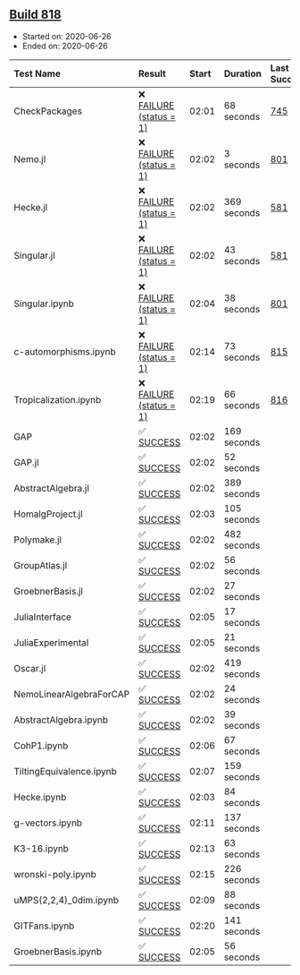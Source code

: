 ## [Build 818](https://oscarci.mathematik.uni-kl.de/job/oscar-julia-1.4/818/)

* Started on: 2020-06-26
* Ended on: 2020-06-26

| Test Name    | Result | Start | Duration | Last Success | First Failure |
|:-------------|:-------|:------|:---------|:-------------|:--------------|
| CheckPackages | ❌ [FAILURE (status = 1)](https://oscarci.mathematik.uni-kl.de/job/oscar-julia-1.4/818/artifact/logs/build-818/CheckPackages.log) | 02:01 | 68 seconds | [745](https://oscarci.mathematik.uni-kl.de/job/oscar-julia-1.4/745/) | [746](https://oscarci.mathematik.uni-kl.de/job/oscar-julia-1.4/746/) |
| Nemo.jl | ❌ [FAILURE (status = 1)](https://oscarci.mathematik.uni-kl.de/job/oscar-julia-1.4/818/artifact/logs/build-818/Nemo.jl.log) | 02:02 | 3 seconds | [801](https://oscarci.mathematik.uni-kl.de/job/oscar-julia-1.4/801/) | [802](https://oscarci.mathematik.uni-kl.de/job/oscar-julia-1.4/802/) |
| Hecke.jl | ❌ [FAILURE (status = 1)](https://oscarci.mathematik.uni-kl.de/job/oscar-julia-1.4/818/artifact/logs/build-818/Hecke.jl.log) | 02:02 | 369 seconds | [581](https://oscarci.mathematik.uni-kl.de/job/oscar-julia-1.4/581/) | [582](https://oscarci.mathematik.uni-kl.de/job/oscar-julia-1.4/582/) |
| Singular.jl | ❌ [FAILURE (status = 1)](https://oscarci.mathematik.uni-kl.de/job/oscar-julia-1.4/818/artifact/logs/build-818/Singular.jl.log) | 02:02 | 43 seconds | [581](https://oscarci.mathematik.uni-kl.de/job/oscar-julia-1.4/581/) | [582](https://oscarci.mathematik.uni-kl.de/job/oscar-julia-1.4/582/) |
| Singular.ipynb | ❌ [FAILURE (status = 1)](https://oscarci.mathematik.uni-kl.de/job/oscar-julia-1.4/818/artifact/logs/build-818/Singular.ipynb.log) | 02:04 | 38 seconds | [801](https://oscarci.mathematik.uni-kl.de/job/oscar-julia-1.4/801/) | [802](https://oscarci.mathematik.uni-kl.de/job/oscar-julia-1.4/802/) |
| c-automorphisms.ipynb | ❌ [FAILURE (status = 1)](https://oscarci.mathematik.uni-kl.de/job/oscar-julia-1.4/818/artifact/logs/build-818/c-automorphisms.ipynb.log) | 02:14 | 73 seconds | [815](https://oscarci.mathematik.uni-kl.de/job/oscar-julia-1.4/815/) | [816](https://oscarci.mathematik.uni-kl.de/job/oscar-julia-1.4/816/) |
| Tropicalization.ipynb | ❌ [FAILURE (status = 1)](https://oscarci.mathematik.uni-kl.de/job/oscar-julia-1.4/818/artifact/logs/build-818/Tropicalization.ipynb.log) | 02:19 | 66 seconds | [816](https://oscarci.mathematik.uni-kl.de/job/oscar-julia-1.4/816/) | [817](https://oscarci.mathematik.uni-kl.de/job/oscar-julia-1.4/817/) |
| GAP | ✅ [SUCCESS](https://oscarci.mathematik.uni-kl.de/job/oscar-julia-1.4/818/artifact/logs/build-818/GAP.log) | 02:02 | 169 seconds |  |  |
| GAP.jl | ✅ [SUCCESS](https://oscarci.mathematik.uni-kl.de/job/oscar-julia-1.4/818/artifact/logs/build-818/GAP.jl.log) | 02:02 | 52 seconds |  |  |
| AbstractAlgebra.jl | ✅ [SUCCESS](https://oscarci.mathematik.uni-kl.de/job/oscar-julia-1.4/818/artifact/logs/build-818/AbstractAlgebra.jl.log) | 02:02 | 389 seconds |  |  |
| HomalgProject.jl | ✅ [SUCCESS](https://oscarci.mathematik.uni-kl.de/job/oscar-julia-1.4/818/artifact/logs/build-818/HomalgProject.jl.log) | 02:03 | 105 seconds |  |  |
| Polymake.jl | ✅ [SUCCESS](https://oscarci.mathematik.uni-kl.de/job/oscar-julia-1.4/818/artifact/logs/build-818/Polymake.jl.log) | 02:02 | 482 seconds |  |  |
| GroupAtlas.jl | ✅ [SUCCESS](https://oscarci.mathematik.uni-kl.de/job/oscar-julia-1.4/818/artifact/logs/build-818/GroupAtlas.jl.log) | 02:02 | 56 seconds |  |  |
| GroebnerBasis.jl | ✅ [SUCCESS](https://oscarci.mathematik.uni-kl.de/job/oscar-julia-1.4/818/artifact/logs/build-818/GroebnerBasis.jl.log) | 02:02 | 27 seconds |  |  |
| JuliaInterface | ✅ [SUCCESS](https://oscarci.mathematik.uni-kl.de/job/oscar-julia-1.4/818/artifact/logs/build-818/JuliaInterface.log) | 02:05 | 17 seconds |  |  |
| JuliaExperimental | ✅ [SUCCESS](https://oscarci.mathematik.uni-kl.de/job/oscar-julia-1.4/818/artifact/logs/build-818/JuliaExperimental.log) | 02:05 | 21 seconds |  |  |
| Oscar.jl | ✅ [SUCCESS](https://oscarci.mathematik.uni-kl.de/job/oscar-julia-1.4/818/artifact/logs/build-818/Oscar.jl.log) | 02:02 | 419 seconds |  |  |
| NemoLinearAlgebraForCAP | ✅ [SUCCESS](https://oscarci.mathematik.uni-kl.de/job/oscar-julia-1.4/818/artifact/logs/build-818/NemoLinearAlgebraForCAP.log) | 02:02 | 24 seconds |  |  |
| AbstractAlgebra.ipynb | ✅ [SUCCESS](https://oscarci.mathematik.uni-kl.de/job/oscar-julia-1.4/818/artifact/logs/build-818/AbstractAlgebra.ipynb.log) | 02:02 | 39 seconds |  |  |
| CohP1.ipynb | ✅ [SUCCESS](https://oscarci.mathematik.uni-kl.de/job/oscar-julia-1.4/818/artifact/logs/build-818/CohP1.ipynb.log) | 02:06 | 67 seconds |  |  |
| TiltingEquivalence.ipynb | ✅ [SUCCESS](https://oscarci.mathematik.uni-kl.de/job/oscar-julia-1.4/818/artifact/logs/build-818/TiltingEquivalence.ipynb.log) | 02:07 | 159 seconds |  |  |
| Hecke.ipynb | ✅ [SUCCESS](https://oscarci.mathematik.uni-kl.de/job/oscar-julia-1.4/818/artifact/logs/build-818/Hecke.ipynb.log) | 02:03 | 84 seconds |  |  |
| g-vectors.ipynb | ✅ [SUCCESS](https://oscarci.mathematik.uni-kl.de/job/oscar-julia-1.4/818/artifact/logs/build-818/g-vectors.ipynb.log) | 02:11 | 137 seconds |  |  |
| K3-16.ipynb | ✅ [SUCCESS](https://oscarci.mathematik.uni-kl.de/job/oscar-julia-1.4/818/artifact/logs/build-818/K3-16.ipynb.log) | 02:13 | 63 seconds |  |  |
| wronski-poly.ipynb | ✅ [SUCCESS](https://oscarci.mathematik.uni-kl.de/job/oscar-julia-1.4/818/artifact/logs/build-818/wronski-poly.ipynb.log) | 02:15 | 226 seconds |  |  |
| uMPS(2,2,4)_0dim.ipynb | ✅ [SUCCESS](https://oscarci.mathematik.uni-kl.de/job/oscar-julia-1.4/818/artifact/logs/build-818/uMPS-2-2-4-_0dim.ipynb.log) | 02:09 | 88 seconds |  |  |
| GITFans.ipynb | ✅ [SUCCESS](https://oscarci.mathematik.uni-kl.de/job/oscar-julia-1.4/818/artifact/logs/build-818/GITFans.ipynb.log) | 02:20 | 141 seconds |  |  |
| GroebnerBasis.ipynb | ✅ [SUCCESS](https://oscarci.mathematik.uni-kl.de/job/oscar-julia-1.4/818/artifact/logs/build-818/GroebnerBasis.ipynb.log) | 02:05 | 56 seconds |  |  |
